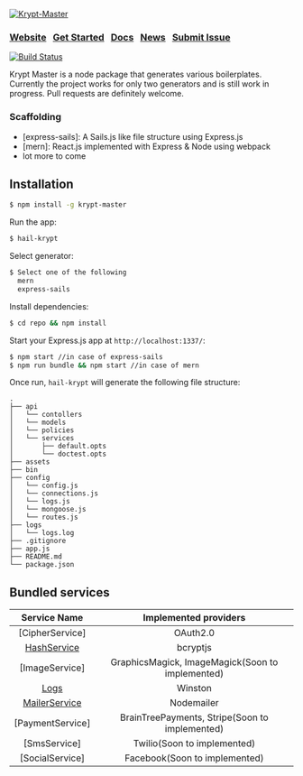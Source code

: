 [![Krypt-Master](http://img10.deviantart.net/d87c/i/2010/342/8/0/stock_gothic_coffin_2_by_vashkranfeld-d34hh7u.png)](https://www.npmjs.com/~kamaldolikay)

### [Website](https://github.com/kamalkdolikay)  &nbsp; [Get Started](https://www.npmjs.com/~kamaldolikay) &nbsp;  [Docs](https://github.com/kamalkdolikay)  &nbsp; [News](https://www.npmjs.com/~kamaldolikay) &nbsp; [Submit Issue](https://github.com/kamalkdolikay)

[![Build Status](https://travis-ci.org/kamalkdolikay/krypt.svg?branch=dev)](https://travis-ci.org/kamalkdolikay/krypt)

Krypt Master is a node package that generates various boilerplates. Currently the project works for only two generators and is still work in progress. Pull requests are definitely welcome.


### Scaffolding

* [express-sails]: A Sails.js like file structure using Express.js
* [mern]: React.js implemented with Express & Node using webpack
* lot more to come

## Installation

```sh
$ npm install -g krypt-master
```

Run the app:

```bash
$ hail-krypt
```

Select generator:

```bash
$ Select one of the following
  mern
  express-sails
```

Install dependencies:

```bash
$ cd repo && npm install
```

Start your Express.js app at `http://localhost:1337/`:

```bash
$ npm start //in case of express-sails
$ npm run bundle && npm start //in case of mern
```

Once run, `hail-krypt` will generate the following file structure:

````
.
├── api
│   └── contollers
│   └── models
│   └── policies
│   └── services
│       ├── default.opts
│       └── doctest.opts
├── assets
├── bin
├── config
│   └── config.js
│   └── connections.js
│   └── logs.js
│   └── mongoose.js
│   └── routes.js
├── logs
│   └── logs.log
├── .gitignore
├── app.js
├── README.md
└── package.json
````

## Bundled services

| Service Name                                                          | Implemented providers                            |
|:---------------------------------------------------------------------:|:------------------------------------------------:|
| [CipherService]                                                       | OAuth2.0                                         |
| [HashService](https://www.npmjs.com/package/bcryptjs)                 | bcryptjs                                         |
| [ImageService]                                                        | GraphicsMagick, ImageMagick(Soon to implemented) |
| [Logs](https://www.npmjs.com/package/winston)                         | Winston                                          |
| [MailerService](https://www.npmjs.com/package/nodemailer)             | Nodemailer                                       |
| [PaymentService]                                                      | BrainTreePayments, Stripe(Soon to implemented)   |
| [SmsService]                                                          | Twilio(Soon to implemented)                      |
| [SocialService]                                                       | Facebook(Soon to implemented)                    |